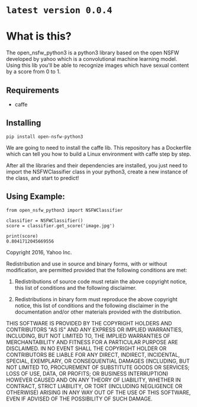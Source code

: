 # `latest version 0.0.4` 

# What is this?
The open_nsfw_python3 is a python3 library based on the open NSFW developed by yahoo which is a convolutional machine learning model. Using this lib you'll be able to recognize images which have sexual content by a score from 0 to 1.

## Requirements
- caffe

## Installing
```
pip install open-nsfw-python3
```

We are going to need to install the caffe lib. This repository has a Dockerfile which can tell you how to build a Linux environment with caffe step by step.

After all the libraries and their dependencies are installed, you just need to import the NSFWClassifier class in your python3, create a new instance of the class, and start to predict!

## Using Example:
```
from open_nsfw_python3 import NSFWClassifier

classifier = NSFWClassifier()
score = classifier.get_score('image.jpg')

print(score)
0.8041712045669556
```

Copyright 2016, Yahoo Inc.

Redistribution and use in source and binary forms, with or without modification, are permitted provided that the following conditions are met:

1. Redistributions of source code must retain the above copyright notice, this list of conditions and the following disclaimer.

2. Redistributions in binary form must reproduce the above copyright notice, this list of conditions and the following disclaimer in the documentation and/or other materials provided with the distribution.

THIS SOFTWARE IS PROVIDED BY THE COPYRIGHT HOLDERS AND CONTRIBUTORS "AS IS" AND ANY EXPRESS OR IMPLIED WARRANTIES, INCLUDING, BUT NOT LIMITED TO, THE IMPLIED WARRANTIES OF MERCHANTABILITY AND FITNESS FOR A PARTICULAR PURPOSE ARE DISCLAIMED. IN NO EVENT SHALL THE COPYRIGHT HOLDER OR CONTRIBUTORS BE LIABLE FOR ANY DIRECT, INDIRECT, INCIDENTAL, SPECIAL, EXEMPLARY, OR CONSEQUENTIAL DAMAGES (INCLUDING, BUT NOT LIMITED TO, PROCUREMENT OF SUBSTITUTE GOODS OR SERVICES; LOSS OF USE, DATA, OR PROFITS; OR BUSINESS INTERRUPTION) HOWEVER CAUSED AND ON ANY THEORY OF LIABILITY, WHETHER IN CONTRACT, STRICT LIABILITY, OR TORT (INCLUDING NEGLIGENCE OR OTHERWISE) ARISING IN ANY WAY OUT OF THE USE OF THIS SOFTWARE, EVEN IF ADVISED OF THE POSSIBILITY OF SUCH DAMAGE.
